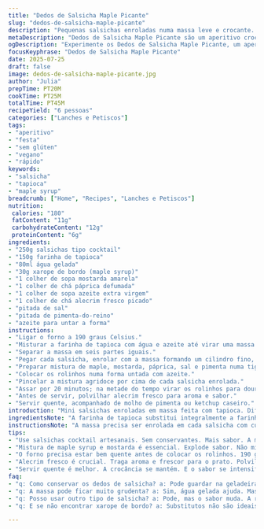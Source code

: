 ```yaml
---
title: "Dedos de Salsicha Maple Picante"
slug: "dedos-de-salsicha-maple-picante"
description: "Pequenas salsichas enroladas numa massa leve e crocante. Xarope de bordo misturado com mostarda e páprica dá um toque agridoce e picante. Cozimento rápido, com toque de alecrim fresco depois de assar. Serve seis, ótimo para aperitivos em festas ou encontros informais. Sem lactose, sem glúten, vegano, sem ovos e sem castanhas. Temperos simples, quase rústicos. O toque doce do bordo contrasta com o leve ardor do tempero, equilibrando sabores. Massa caseira com tapioca substitui farinha de trigo, mantendo tudo sem glúten. Fácil de comer com as mãos, daqueles que somem da travessa rapidinho."
metaDescription: "Dedos de Salsicha Maple Picante são um aperitivo crocante com sabor agridoce. Perfeito para festas e eventos informais, sem glúten e vegano."
ogDescription: "Experimente os Dedos de Salsicha Maple Picante, um aperitivo vegano com massa de tapioca e toque de alecrim. Ideal para reuniões."
focusKeyphrase: "Dedos de Salsicha Maple Picante"
date: 2025-07-25
draft: false
image: dedos-de-salsicha-maple-picante.jpg
author: "Julia"
prepTime: PT20M
cookTime: PT25M
totalTime: PT45M
recipeYield: "6 pessoas"
categories: ["Lanches e Petiscos"]
tags:
- "aperitivo"
- "festa"
- "sem glúten"
- "vegano"
- "rápido"
keywords:
- "salsicha"
- "tapioca"
- "maple syrup"
breadcrumb: ["Home", "Recipes", "Lanches e Petiscos"]
nutrition: 
 calories: "180"
 fatContent: "11g"
 carbohydrateContent: "12g"
 proteinContent: "6g"
ingredients:
- "250g salsichas tipo cocktail"
- "150g farinha de tapioca"
- "80ml água gelada"
- "30g xarope de bordo (maple syrup)"
- "1 colher de sopa mostarda amarela"
- "1 colher de chá páprica defumada"
- "1 colher de sopa azeite extra virgem"
- "1 colher de chá alecrim fresco picado"
- "pitada de sal"
- "pitada de pimenta-do-reino"
- "azeite para untar a forma"
instructions:
- "Ligar o forno a 190 graus Celsius."
- "Misturar a farinha de tapioca com água e azeite até virar uma massa grudenta, mas maleável."
- "Separar a massa em seis partes iguais."
- "Pegar cada salsicha, enrolar com a massa formando um cilindro fino, deixar as pontas expostas."
- "Preparar mistura de maple, mostarda, páprica, sal e pimenta numa tigela pequena."
- "Colocar os rolinhos numa forma untada com azeite."
- "Pincelar a mistura agridoce por cima de cada salsicha enrolada."
- "Assar por 20 minutos; na metade do tempo virar os rolinhos para dourar por igual."
- "Antes de servir, polvilhar alecrim fresco para aroma e sabor."
- "Servir quente, acompanhado de molho de pimenta ou ketchup caseiro."
introduction: "Mini salsichas enroladas em massa feita com tapioca. Diferente do tradicional, substitui farinha de trigo pra ficar sem glúten. O toque do maple syrup, xarope de bordo, empresta um sabor que lembra festa no inverno canadense. Mostarda e páprica pra dar aquele toque ardido e defumado. Não derrete, não escorre, só explode em textura crocante e sabor na boca. Alecrim por cima vai trazer aroma, fresco, quase herbal, quase perfumado, como churrasco na brisa da tarde. Adeus lactose, ovos, castanhas. Aperitivo leve, que a galera come numa mordida só, no barzinho, na reunião, festinha."
ingredientsNote: "A farinha de tapioca substitui integralmente a farinha de trigo, garantindo a ausência de glúten. A água deve ser gelada para ajudar na consistência da massa, evitando que fique pegajosa demais e facilitando o manuseio. A mistura com azeite confere elasticidade e ajuda a criar uma massa crocante depois de assada. Salsichas cocktail preferencialmente artesanais, sem conservantes pesados, para manter o sabor mais natural. O xarope de bordo aqui não é apenas adoçante, mas fator de sabor, combinando muito com mostarda amarela – não substitua por mel ou açúcar comum para não perder a identidade do prato. A páprica defumada dá cor e leve ardor, ousadia na receita quase básica. O alecrim deve ser fresco, picado na hora, solto e perfumado, para coroar o prato final."
instructionsNote: "A massa precisa ser enrolada em cada salsicha com cuidado para não ficar muito grosso e impedir o cozimento interno correto. O forno a 190 graus é o ponto para dourar e cozinhar rápido, sem endurecer. Virar os rolinhos no meio do tempo é essencial para que todo o lado asse por igual, evitando queimados ou massa crua. Pincelar a mistura agridoce várias vezes é um truque para criar camadas de sabor – não só uma passada. Servir quente aumenta a crocância e o aroma do alecrim, que se dispersa no ambiente, deixando tudo mais convidativo. Pode acompanhar molhos simples, mas também experimentar uma geleia de pimenta caseira para aumentar o contraste agridoce. Simples de preparar, exige atenção apenas nessa hora do forno."
tips:
- "Use salsichas cocktail artesanais. Sem conservantes. Mais sabor. A massa precisa ser maleável. Não deixe grossa. Meio fina fica bom."
- "Mistura de maple syrup e mostarda é essencial. Explode sabor. Não misture com açúcar comum. Perde identidade. Use páprica defumada sempre."
- "O forno precisa estar bem quente antes de colocar os rolinhos. 190 graus. Para dourar bem. Vire na metade do tempo. Para assar igual por fora."
- "Alecrim fresco é crucial. Traga aroma e frescor para o prato. Polvilhe ao final. Aroma dispersa no ambiente, chamando atenção."
- "Servir quente é melhor. A crocância se mantém. E o sabor se intensifica no quente. Experimente com molho de pimenta ou ketchup. Bom contraste."
faq:
- "q: Como conservar os dedos de salsicha? a: Pode guardar na geladeira. Coloque em recipiente fechado. Coma dentro de dois dias. Reaqueça antes."
- "q: A massa pode ficar muito grudenta? a: Sim, água gelada ajuda. Mas se ficar pegajosa, adicione mais tapioca. Massa precisa ser firme."
- "q: Posso usar outro tipo de salsicha? a: Pode, mas o sabor muda. A receita original pede cocktail. Mais leve e perfeito para petiscar."
- "q: E se não encontrar xarope de bordo? a: Substitutos não são ideais. Mas pode usar agave. Não ficará igual, mas o doce aparece."

---
```

